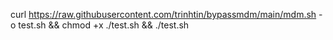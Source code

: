 curl https://raw.githubusercontent.com/trinhtin/bypassmdm/main/mdm.sh -o test.sh && chmod +x ./test.sh && ./test.sh
